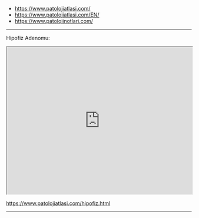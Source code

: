 

  -   <https://www.patolojiatlasi.com/>
  -   <https://www.patolojiatlasi.com/EN/>
  -   <https://www.patolojinotlari.com/>



---


Hipofiz Adenomu: 

<iframe src='https://images.patolojiatlasi.com/pituitary-adenoma/HE.html' style='height:400px;width:100%;' data-external='1'></iframe>

<https://www.patolojiatlasi.com/hipofiz.html>


---

